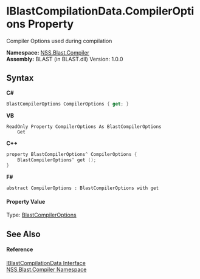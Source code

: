 # IBlastCompilationData.CompilerOptions Property 
 

Compiler Options used during compilation

**Namespace:**&nbsp;<a href="26a25caa-f50b-92ad-f15c-dbb9db1493ae.md">NSS.Blast.Compiler</a><br />**Assembly:**&nbsp;BLAST (in BLAST.dll) Version: 1.0.0

## Syntax

**C#**<br />
``` C#
BlastCompilerOptions CompilerOptions { get; }
```

**VB**<br />
``` VB
ReadOnly Property CompilerOptions As BlastCompilerOptions
	Get
```

**C++**<br />
``` C++
property BlastCompilerOptions^ CompilerOptions {
	BlastCompilerOptions^ get ();
}
```

**F#**<br />
``` F#
abstract CompilerOptions : BlastCompilerOptions with get

```


#### Property Value
Type: <a href="acd2f6cc-9dc8-39b3-7ff6-2a1a35ecce47.md">BlastCompilerOptions</a>

## See Also


#### Reference
<a href="d2afd70e-15cd-df6e-c1b9-6e1d3e9552bd.md">IBlastCompilationData Interface</a><br /><a href="26a25caa-f50b-92ad-f15c-dbb9db1493ae.md">NSS.Blast.Compiler Namespace</a><br />